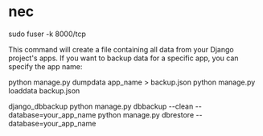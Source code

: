 # nec
sudo fuser -k 8000/tcp

This command will create a file containing all data from your Django project's apps. If you want to backup data for a specific app, you can specify the app name:

python manage.py dumpdata app_name > backup.json
python manage.py loaddata backup.json



django_dbbackup
python manage.py dbbackup --clean --database=your_app_name
python manage.py dbrestore --database=your_app_name


